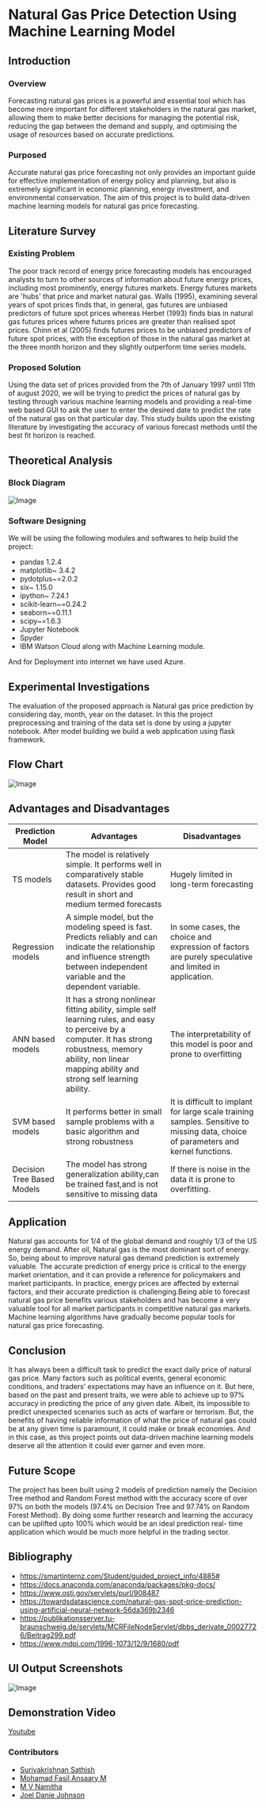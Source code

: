 # Natural Gas Price Detection Using Machine Learning Model

## Introduction
### Overview
Forecasting natural gas prices is a powerful and essential tool which has become more important for different stakeholders in the natural gas market, allowing them to make better decisions for managing the potential risk, reducing the gap between the demand and supply, and optimising the usage of resources based on accurate predictions.
 
### Purposed
Accurate natural gas price forecasting not only provides an important guide for effective implementation of energy policy and planning, but also is extremely significant in economic planning, energy investment, and environmental conservation. 
The aim of this project is to build data-driven machine learning models for natural gas price forecasting.

## Literature Survey
### Existing Problem
The poor track record of energy price forecasting models has encouraged analysts to turn to other sources of information about future energy prices, including most prominently, energy futures markets. Energy futures markets are 'hubs' that price and market natural gas. Walls (1995), examining several years of spot prices finds that, in general, gas futures are unbiased predictors of future spot prices whereas Herbet (1993) finds bias in natural gas futures prices where futures prices are greater than realised spot prices. Chinn et al (2005) finds futures prices to be unbiased predictors of future spot prices, with the exception of those in the natural gas market at the three month horizon and they slightly outperform time series models.
### Proposed Solution
Using the data set of prices provided from the 7th of January 1997 until 11th of august 2020, we will be trying to predict the prices of natural gas by testing through various machine learning models and providing a real-time web based GUI to ask the user to enter the desired date to predict the rate of the natural gas on that particular day. This study builds upon the existing literature by investigating the accuracy of various forecast methods until the best fit horizon is reached.

## Theoretical Analysis
### Block Diagram
![Image](https://github.com/smartinternz02/SI-GuidedProject-4884-1627462177/blob/main/Images/Technical%20Architecture.png)
### Software Designing
We will be using the following modules and softwares to help build the project:
- pandas 1.2.4
- matplotlib~ 3.4.2
- pydotplus~=2.0.2
- six~ 1.15.0
- ipython~ 7.24.1
- scikit-learn~=0.24.2
- seaborn~=0.11.1
- scipy~=1.6.3
- Jupyter Notebook
- Spyder
- IBM Watson Cloud along with Machine Learning module.

And for Deployment into internet we have used Azure.

## Experimental Investigations

The evaluation of the proposed approach is Natural gas price prediction by considering day, month, year on the dataset.
In this the project preprocessing and training of the data set is done by using a jupyter notebook.
After model building we build a web application using flask framework.

## Flow Chart
![Image](https://github.com/smartinternz02/SI-GuidedProject-4884-1627462177/blob/main/Images/Flow%20chart.png)

## Advantages and Disadvantages
| Prediction Model  | Advantages | Disadvantages |
| ------------- | ------------- | ------------- |
| TS models  | The model is relatively simple. It performs well in comparatively stable datasets. Provides good result in short and medium termed forecasts  | Hugely limited in long-term forecasting |
| Regression models  | A simple model, but the modeling speed is fast. Predicts reliably and can indicate the relationship and influence strength between independent variable and the dependent variable.  | In some cases, the choice and expression of factors are purely speculative and limited in application. |
| ANN based models  | It has a strong nonlinear fitting ability, simple self learning rules, and easy to perceive by a computer. It has strong robustness, memory ability, non linear mapping ability and strong self learning ability. | The interpretability of this model is poor and prone to overfitting |
| SVM based models  | It performs better in small sample problems with a basic algorithm and strong robustness | It is difficult to implant for large scale training samples. Sensitive to missing data, choice of parameters and kernel functions. |
| Decision Tree Based Models | The model has strong generalization ability,can be trained fast,and is not sensitive to missing data | If there is noise in the data it is prone to overfitting. |

## Application
Natural gas accounts for 1/4 of the global demand and roughly 1/3 of the US energy demand. After oil, Natural gas is the most dominant sort of energy. So, being about to improve natural gas demand prediction is extremely valuable.
The accurate prediction of energy price is critical to the energy market orientation, and it can provide a reference for policymakers and market participants. In practice, energy prices are affected by external factors, and their accurate prediction is challenging.Being able to forecast natural gas price benefits various stakeholders and has become a very valuable tool for all market participants in competitive natural gas markets. Machine learning algorithms have gradually become popular tools for natural gas price forecasting.

## Conclusion
It has always been a difficult task to predict the exact daily price of natural gas price. Many factors such as political events, general economic conditions, and traders’ expectations may have an influence on it. But here, based on the past and present traits, we were able to achieve up to 97% accuracy in predicting the price of any given date. Albeit, its impossible to predict unexpected scenarios such as acts of warfare or terrorism. But, the benefits of having reliable information of what the price of natural gas could be at any given time is paramount, it could make or break economies. And in this case, as this project points out data-driven machine learning models deserve all the attention it could ever garner and even more.

## Future Scope
The project has been built using 2 models of prediction namely the Decision Tree method and Random Forest method with the accuracy score of over 97% on both the models (97.4% on Decision Tree and 97.74% on Random Forest Method). By doing some further research and learning the accuracy can be uplifted upto 100% which would be an ideal prediction real- time application which would be much more helpful in the trading sector.

## Bibliography
- https://smartinternz.com/Student/guided_project_info/4885#
- https://docs.anaconda.com/anaconda/packages/pkg-docs/
- https://www.osti.gov/servlets/purl/908487
- https://towardsdatascience.com/natural-gas-spot-price-prediction-using-artificial-neural-network-56da369b2346
- https://publikationsserver.tu-braunschweig.de/servlets/MCRFileNodeServlet/dbbs_derivate_00027726/Beitrag299.pdf
- https://www.mdpi.com/1996-1073/12/9/1680/pdf
## UI Output Screenshots
![Image](https://github.com/smartinternz02/SI-GuidedProject-4884-1627462177/blob/main/Images/UI%20Image.png)

## Demonstration Video
[Youtube](https://youtu.be/BYdsDyq_tVA)

### Contributors
- [Suriyakrishnan Sathish](https://github.com/suriya-1403)
- [Mohamad Fasil Ansaary M](https://github.com/FasilCR7)
- [M V Namitha](https://github.com/MakamNamitha)
- [Joel Danie Johnson](https://github.com/Joeldanie)

